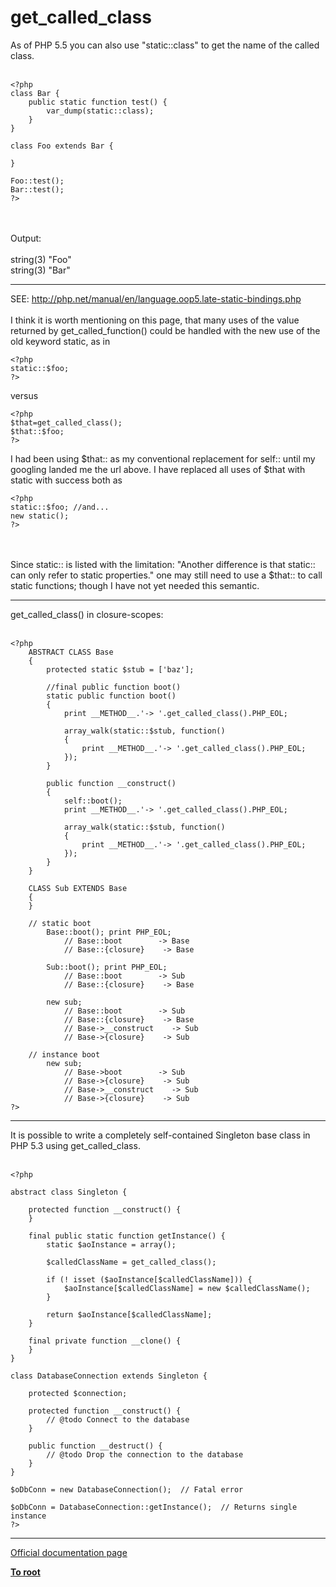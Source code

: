 # get_called_class



As of PHP 5.5 you can also use "static::class" to get the name of the called class.<br><br>

```
<?php
class Bar {
    public static function test() {
        var_dump(static::class);
    }
}

class Foo extends Bar {

}

Foo::test();
Bar::test();
?>
```
<br><br>Output:<br><br>string(3) "Foo"<br>string(3) "Bar"  

---

SEE: http://php.net/manual/en/language.oop5.late-static-bindings.php<br><br>I think it is worth mentioning on this page, that many uses of the value returned by get_called_function() could be handled with the new use of the old keyword static, as in<br>

```
<?php 
static::$foo;
?>
```


versus


```
<?php
$that=get_called_class();
$that::$foo;
?>
```


I had been using $that:: as my conventional replacement for self:: until my googling landed me the url above.  I have replaced all uses of $that with static with success both as 


```
<?php 
static::$foo; //and...
new static();
?>
```
<br><br>Since static:: is listed with the limitation: "Another difference is that static:: can only refer to static properties." one may still need to use a $that:: to call static functions; though I have not yet needed this semantic.  

---

get_called_class() in closure-scopes:<br><br>

```
<?php
    ABSTRACT CLASS Base
    {
        protected static $stub = ['baz'];
        
        //final public function boot()
        static public function boot()
        {
            print __METHOD__.'-> '.get_called_class().PHP_EOL;
            
            array_walk(static::$stub, function()
            {
                print __METHOD__.'-> '.get_called_class().PHP_EOL;
            });
        }
        
        public function __construct()
        {
            self::boot();
            print __METHOD__.'-> '.get_called_class().PHP_EOL;
            
            array_walk(static::$stub, function()
            {
                print __METHOD__.'-> '.get_called_class().PHP_EOL;
            });
        }
    }
    
    CLASS Sub EXTENDS Base
    {
    }
    
    // static boot
        Base::boot(); print PHP_EOL;
            // Base::boot        -> Base
            // Base::{closure}    -> Base
            
        Sub::boot(); print PHP_EOL;
            // Base::boot        -> Sub
            // Base::{closure}    -> Base
            
        new sub;
            // Base::boot        -> Sub
            // Base::{closure}    -> Base
            // Base->__construct    -> Sub
            // Base->{closure}    -> Sub
    
    // instance boot
        new sub;
            // Base->boot        -> Sub
            // Base->{closure}    -> Sub
            // Base->__construct    -> Sub
            // Base->{closure}    -> Sub
?>
```
  

---

It is possible to write a completely self-contained Singleton base class in PHP 5.3 using get_called_class.<br><br>

```
<?php

abstract class Singleton {

    protected function __construct() {
    }

    final public static function getInstance() {
        static $aoInstance = array();

        $calledClassName = get_called_class();

        if (! isset ($aoInstance[$calledClassName])) {
            $aoInstance[$calledClassName] = new $calledClassName();
        }

        return $aoInstance[$calledClassName];
    }

    final private function __clone() {
    }
}

class DatabaseConnection extends Singleton {

    protected $connection;

    protected function __construct() {
        // @todo Connect to the database
    }

    public function __destruct() {
        // @todo Drop the connection to the database
    }
}

$oDbConn = new DatabaseConnection();  // Fatal error

$oDbConn = DatabaseConnection::getInstance();  // Returns single instance
?>
```
  

---

[Official documentation page](https://www.php.net/manual/en/function.get-called-class.php)

**[To root](/README.md)**